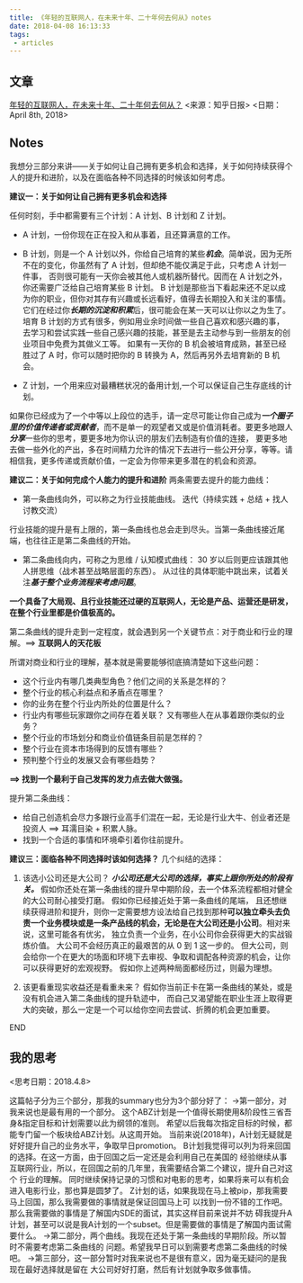 ```yaml
---
title: 《年轻的互联网人，在未来十年、二十年何去何从》notes
date: 2018-04-08 16:13:33
tags: 
 - articles
---
```


<!-- more -->

## 文章
[年轻的互联网人，在未来十年、二十年何去何从？](https://daily.zhihu.com/story/9677425)
<来源：知乎日报> <日期：April 8th, 2018>

## Notes

我想分三部分来讲——关于如何让自己拥有更多机会和选择，关于如何持续获得个人的提升和进阶，以及在面临各种不同选择的时候该如何考虑。

**建议一：关于如何让自己拥有更多机会和选择**

任何时刻，手中都需要有三个计划：A 计划、B 计划和 Z 计划。

* A 计划，一份你现在正在投入和从事着，且还算满意的工作。

* B 计划，则是一个 A 计划以外，你给自己培育的某些***机会***。简单说，因为无所不在的变化，你虽然有了 A 计划，但却绝不能仅满足于此，只考虑 A 计划一件事， 否则很可能有一天你会被其他人或机器所替代。因而在 A 计划之外，你还需要广泛给自己培育某些 B 计划。
B 计划是那些当下看起来还不足以成为你的职业，但你对其存有兴趣或长远看好，值得去长期投入和关注的事情。它们在经过你***长期的沉淀和积累***后，很可能会在某一天可以让你以之为生了。培育 B 计划的方式有很多，例如用业余时间做一些自己喜欢和感兴趣的事， 去学习和尝试实践一些自己感兴趣的技能，甚至是去主动参与到一些朋友的创业项目中免费为其做义工等。
如果有一天你的 B 机会被培育成熟，甚至已经胜过了 A 时，你可以随时把你的 B 转换为 A，然后再另外去培育新的 B 机会。

* Z 计划，一个用来应对最糟糕状况的备用计划,一个可以保证自己生存底线的计划。

如果你已经成为了一个中等以上段位的选手，请一定尽可能让你自己成为***一个圈子里的价值传递者或贡献者***，而不是单一的观望者又或是价值消耗者。要更多地跟人***分享***一些你的思考，要更多地为你认识的朋友们去制造有价值的连接， 要更多地去做一些外化的产出，多在时间精力允许的情况下去进行一些公开分享，等等。请相信我，更多传递或贡献价值，一定会为你带来更多潜在的机会和资源。

**建议二：关于如何完成个人能力的提升和进阶**
两条需要去提升的能力曲线：
* 第一条曲线向外，可以称之为行业技能曲线。
迭代（持续实践 + 总结 + 找人讨教交流）

行业技能的提升是有上限的，第一条曲线也总会走到尽头。当第一条曲线接近尾端，也往往正是第二条曲线的开始。

* 第二条曲线向内，可称之为思维 / 认知模式曲线：
30 岁以后则更应该跟其他人拼思维（战术甚至战略层面的东西）。
从过往的具体职能中跳出来，试着关注***基于整个业务流程来考虑问题***。

**一个具备了大局观、且行业技能还过硬的互联网人，无论是产品、运营还是研发，在整个行业里都是价值极高的。**

第二条曲线的提升走到一定程度，就会遇到另一个关键节点：对于商业和行业的理解。==> **互联网人的天花板**

所谓对商业和行业的理解，基本就是需要能够彻底搞清楚如下这些问题：
* 这个行业内有哪几类典型角色？他们之间的关系是怎样的？
* 整个行业的核心利益点和矛盾点在哪里？
* 你的业务在整个行业内所处的位置是什么？
* 行业内有哪些玩家跟你之间存在着关联？ 又有哪些人在从事着跟你类似的业务？
* 整个行业的市场划分和商业价值链条目前是怎样的？
* 整个行业在资本市场得到的反馈有哪些？
* 预判整个行业的发展又会有哪些趋势？

**==> 找到一个最利于自己发挥的发力点去做大做强。**

提升第二条曲线：
* 给自己创造机会尽力多跟行业高手们混在一起，无论是行业大牛、创业者还是投资人 ==> 耳濡目染 + 积累人脉。
* 找到一个合适的事情和环境牵引着你往前提升。

**建议三：面临各种不同选择时该如何选择？**
几个纠结的选择：
1. 该选小公司还是大公司？
***小公司还是大公司的选择，事实上跟你所处的阶段有关。***
假如你还处在第一条曲线的提升早中期阶段，去一个体系流程都相对健全的大公司耐心接受打磨。
假如你已经接近处于第一条曲线的尾端， 且还想继续获得进阶和提升，则你一定需要想方设法给自己找到那种**可以独立牵头去负责一个业务模块或是一条产品线的机会，无论是在大公司还是小公司**。相对来说，这里可能各有优劣， 独立负责一个业务，在小公司你会获得更大的实战锻炼价值。
大公司不会经历真正的最艰苦的从 0 到 1 这一步的。 但大公司，则会给你一个在更大的场面和环境下去审视、争取和调配各种资源的机会，让你可以获得更好的宏观视野。
假如你上述两种局面都经历过，则最为理想。

2. 该更看重现实收益还是看重未来？
假如你当前正卡在第一条曲线的某处，或是没有机会进入第二条曲线的提升轨迹中， 而自己又渴望能在职业生涯上取得更大的突破，那么一定是一个可以给你空间去尝试、折腾的机会更加重要。

END

## 我的思考
<思考日期：2018.4.8>

这篇帖子分为三个部分，那我的summary也分为3个部分好了：
->第一部分，对我来说也是最有用的一个部分。
这个ABZ计划是一个值得长期使用&阶段性三省吾身&指定目标和计划需要以此为纲领的准则。
希望以后我每次指定目标的时候，都能专门留一个板块给ABZ计划。从这周开始。
当前来说(2018年)，A计划无疑就是好好提升自己的业务水平，争取早日promotion。
B计划我觉得可以列为将来回国的选择。在这一方面，由于回国之后一定还是会利用自己在美国的
经验继续从事互联网行业，所以，在回国之前的几年里，我需要结合第二个建议，提升自己对这个
行业的理解。
同时继续保持记录的习惯和对电影的思考，如果将来可以有机会进入电影行业，那也算是圆梦了。
Z计划的话，如果我现在马上被pip，那我需要马上回国，那么我需要做的事情就是保证回国马上可
以找到一份不错的工作吧。那么我需要做的事情是了解国内SDE的面试，其实这样目前来说并不妨
碍我提升A计划，甚至可以说是我A计划的一个subset。但是需要做的事情是了解国内面试需要什么。
->第二部分，两个曲线。我现在还处于第一条曲线的早期阶段。所以暂时不需要考虑第二条曲线的
问题。希望我早日可以到需要考虑第二条曲线的时候吧。
->第三部分，这一部分暂时对我来说也不是很有意义，因为毫无疑问的是我现在最好选择就是留在
大公司好好打磨，然后有计划就争取多做事情。

